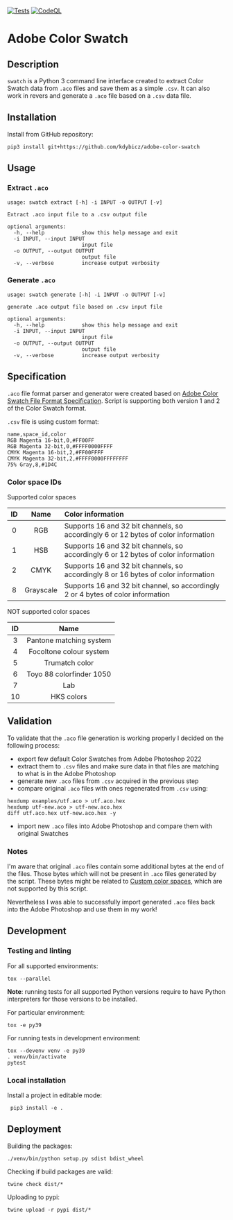 [![Tests](https://github.com/kdybicz/adobe-color-swatch/actions/workflows/tests.yml/badge.svg)](https://github.com/kdybicz/adobe-color-swatch/actions/workflows/tests.yml)
[![CodeQL](https://github.com/kdybicz/adobe-color-swatch/actions/workflows/codeql-analysis.yml/badge.svg)](https://github.com/kdybicz/adobe-color-swatch/actions/workflows/codeql-analysis.yml)

# Adobe Color Swatch

## Description

`swatch` is a Python 3 command line interface created to extract Color
Swatch data from `.aco` files and save them as a simple `.csv`. It can also
work in revers and generate a `.aco` file based on a `.csv` data file.

## Installation

Install from GitHub repository:
```
pip3 install git+https://github.com/kdybicz/adobe-color-swatch
```

## Usage

### Extract `.aco`

```
usage: swatch extract [-h] -i INPUT -o OUTPUT [-v]

Extract .aco input file to a .csv output file

optional arguments:
  -h, --help            show this help message and exit
  -i INPUT, --input INPUT
                        input file
  -o OUTPUT, --output OUTPUT
                        output file
  -v, --verbose         increase output verbosity
```

### Generate `.aco`

```
usage: swatch generate [-h] -i INPUT -o OUTPUT [-v]

generate .aco output file based on .csv input file

optional arguments:
  -h, --help            show this help message and exit
  -i INPUT, --input INPUT
                        input file
  -o OUTPUT, --output OUTPUT
                        output file
  -v, --verbose         increase output verbosity
```

## Specification

`.aco` file format parser and generator were created based on
[Adobe Color Swatch File Format Specification](https://www.adobe.com/devnet-apps/photoshop/fileformatashtml/#50577411_pgfId-1055819).
Script is supporting both version 1 and 2 of the Color Swatch format.

`.csv` file is using custom format:

```
name,space_id,color
RGB Magenta 16-bit,0,#FF00FF
RGB Magenta 32-bit,0,#FFFF0000FFFF
CMYK Magenta 16-bit,2,#FF00FFFF
CMYK Magenta 32-bit,2,#FFFF0000FFFFFFFF
75% Gray,8,#1D4C
```

### Color space IDs

Supported color spaces

| ID | Name       | Color information                                                                  |
|:--:|:----------:|:-----------------------------------------------------------------------------------|
| 0  | RGB        | Supports 16 and 32 bit channels, so accordingly 6 or 12 bytes of color information |
| 1  | HSB        | Supports 16 and 32 bit channels, so accordingly 6 or 12 bytes of color information |
| 2  | CMYK       | Supports 16 and 32 bit channels, so accordingly 8 or 16 bytes of color information |
| 8  | Grayscale  | Supports 16 and 32 bit channel, so accordingly 2 or 4 bytes of color information   |

NOT supported color spaces

| ID | Name                     |
|:--:|:------------------------:|
| 3  | Pantone matching system  |
| 4  | Focoltone colour system  |
| 5  | Trumatch color           |
| 6  | Toyo 88 colorfinder 1050 |
| 7  | Lab                      |
| 10 | HKS colors               |

## Validation

To validate that the `.aco` file generation is working properly I decided on
the following process:
* export few default Color Swatches from Adobe Photoshop 2022
* extract them to `.csv` files and make sure data in that files are matching
  to what is in the Adobe Photoshop
* generate new `.aco` files from `.csv` acquired in the previous step
* compare original `.aco` files with ones regenerated from `.csv` using:
```
hexdump examples/utf.aco > utf.aco.hex
hexdump utf-new.aco > utf-new.aco.hex
diff utf.aco.hex utf-new.aco.hex -y
```
* import new `.aco` files into Adobe Photoshop and compare them with original
  Swatches

### Notes

I'm aware that original `.aco` files contain some additional bytes at the end
of the files. Those bytes which will not be present in `.aco` files generated
by the script. These bytes might be related to
[Custom color spaces](https://www.adobe.com/devnet-apps/photoshop/fileformatashtml/#50577411_28552),
which are not supported by this script.

Nevertheless I was able to successfully import generated `.aco` files back into
the Adobe Photoshop and use them in my work!

## Development

### Testing and linting

For all supported environments:
```
tox --parallel
```
**Note**: running tests for all supported Python versions require to have
Python interpreters  for those versions to be installed.

For particular environment:
```
tox -e py39
```

For running tests in development environment:
```
tox --devenv venv -e py39
. venv/bin/activate
pytest
```

### Local installation

Install a project in editable mode:
```
 pip3 install -e .
```

## Deployment

Building the packages:
```
./venv/bin/python setup.py sdist bdist_wheel
```

Checking if build packages are valid:
```
twine check dist/*
```

Uploading to pypi:
```
twine upload -r pypi dist/*
```
